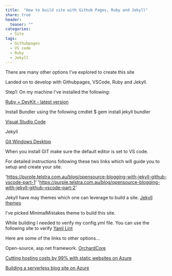 ```yaml
---
title:  "How to build site with Github Pages, Ruby and Jekyll"
share: true
header:
  teaser: ""
categories: 
  - Site
tags:
  - Githubpages
  - VS code
  - Ruby
  - Jekyll
---
```


There are many other options I've explored to create this site

Landed on to develop with Githubpages, VSCode, Ruby and Jekyll.

Step1: On my machine I've installed the following:

[Ruby + DevKit - latest version]( https://rubyinstaller.org/downloads/)

Install Bundler using the following cmdlet $ gem install jekyll bundler

[Visual Studio Code]( https://code.visualstudio.com/download )

Jekyll

[Git Windows Desktop](https://git-scm.com/downloads)

When you install GIT make sure the default editor is set to VS code.

For detailed instructions following these two links which will guide you to setup and create your site.

'https://purple.telstra.com.au/blog/opensource-blogging-with-jekyll-github-vscode-part-1'
'https://purple.telstra.com.au/blog/opensource-blogging-with-jekyll-github-vscode-part-2'


Jekyll have may themes which one can leverage to build a site.
[Jekyll themes](https://jekyllrb.com/docs/themes/)

I've picked MinimalMistakes theme to build this site.

While building I needed to verify my config.yml file. You can use the following site to verify [Yaml Lint](http://www.yamllint.com/)

Here are some of the links to other options...

Open-source, asp.net framework. [OrchardCore](https://www.orchardcore.net/)

[Cutting hosting costs by 99% with static websites on Azure](https://medium.com/@squalrus/cutting-hosting-costs-by-99-with-static-websites-on-azure-44483b6b2c3f)

[Building a serverless blog site on Azure](https://dev.to/effectory/building-a-serverless-blog-site-on-azure-1phd)
